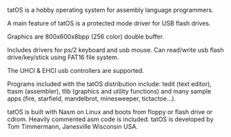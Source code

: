 tatOS is a hobby operating system for assembly language programmers.

A main feature of tatOS is a protected mode driver for USB flash drives.

Graphics are 800x600x8bpp (256 color) double buffer.

Includes drivers for ps/2 keyboard and usb mouse.  Can read/write usb flash drive/key/stick using FAT16 file system.

The UHCI & EHCI usb controllers are supported.

Programs included with the tatOS distribution include: tedit (text editor), ttasm (assembler), tlib (graphics and utility functions) and many sample apps (fire, starfield, mandelbrot, minesweeper, tictactoe...).

tatOS is built with Nasm on Linux and boots from floppy or flash drive or cdrom. Heavily commented asm code is included. tatOS is developed by Tom Timmermann, Janesville Wisconsin USA.